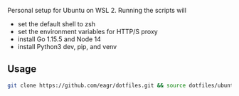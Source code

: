 Personal setup for Ubuntu on WSL 2. Running the scripts will

* set the default shell to zsh
* set the environment variables for HTTP/S proxy
* install Go 1.15.5 and Node 14
* install Python3 dev, pip, and venv

## Usage

```sh
git clone https://github.com/eagr/dotfiles.git && source dotfiles/ubuntu.sh
```
